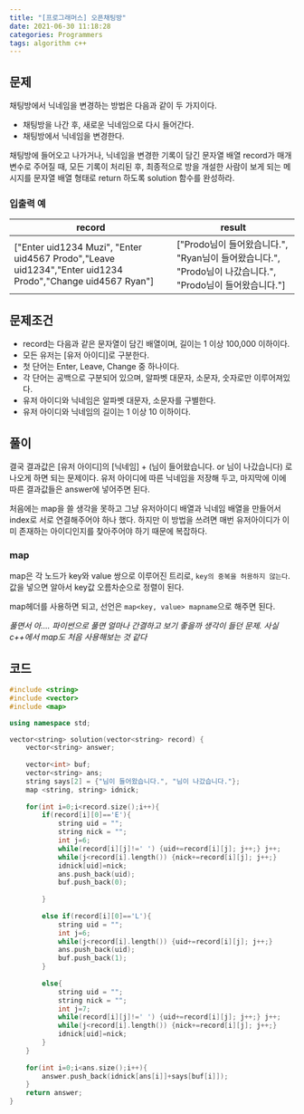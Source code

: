 ```yaml
---
title: "[프로그래머스] 오픈채팅방"
date: 2021-06-30 11:18:28
categories: Programmers
tags: algorithm c++
---
```

## 문제

채팅방에서 닉네임을 변경하는 방법은 다음과 같이 두 가지이다.

- 채팅방을 나간 후, 새로운 닉네임으로 다시 들어간다.
- 채팅방에서 닉네임을 변경한다.

채팅방에 들어오고 나가거나, 닉네임을 변경한 기록이 담긴 문자열 배열 record가 매개변수로 주어질 때, 모든 기록이 처리된 후, 최종적으로 방을 개설한 사람이 보게 되는 메시지를 문자열 배열 형태로 return 하도록 solution 함수를 완성하라.

### 입출력 예


record|result
------|------
["Enter uid1234 Muzi", "Enter uid4567 Prodo","Leave uid1234","Enter uid1234 Prodo","Change uid4567 Ryan"]|["Prodo님이 들어왔습니다.", "Ryan님이 들어왔습니다.", "Prodo님이 나갔습니다.", "Prodo님이 들어왔습니다."]

## 문제조건

- record는 다음과 같은 문자열이 담긴 배열이며, 길이는 1 이상 100,000 이하이다.
- 모든 유저는 [유저 아이디]로 구분한다.
- 첫 단어는 Enter, Leave, Change 중 하나이다.
- 각 단어는 공백으로 구분되어 있으며, 알파벳 대문자, 소문자, 숫자로만 이루어져있다.
- 유저 아이디와 닉네임은 알파벳 대문자, 소문자를 구별한다.
- 유저 아이디와 닉네임의 길이는 1 이상 10 이하이다.

## 풀이

결국 결과값은 [유저 아이디]의 [닉네임] + (님이 들어왔습니다. or  님이 나갔습니다) 로 나오게 하면 되는 문제이다. 유저 아이디에 따른 닉네임을 저장해 두고, 마지막에 이에 따른 결과값들은 answer에 넣어주면 된다. 

처음에는 map을 쓸 생각을 못하고 그냥 유저아이디 배열과 닉네임 배열을 만들어서 index로 서로 연결해주어야 하나 했다. 하지만 이 방법을 쓰려면 매번 유저아이디가 이미 존재하는 아이디인지를 찾아주어야 하기 때문에 복잡하다. 

### map

map은 각 노드가 key와 value 쌍으로 이루어진 트리로, `key의 중복을 허용하지 않는다`.  값을 넣으면 알아서 key값 오름차순으로 정렬이 된다.

map헤더를 사용하면 되고, 선언은 `map<key, value> mapname`으로 해주면 된다. 

  
*풀면서 아.... 파이썬으로 풀면 얼마나 간결하고 보기 좋을까 생각이 들던 문제. 사실 c++에서 map도 처음 사용해보는 것 같다*

 
## 코드

```cpp
#include <string>
#include <vector>
#include <map>

using namespace std;

vector<string> solution(vector<string> record) {
    vector<string> answer;
    
    vector<int> buf;
    vector<string> ans;
    string says[2] = {"님이 들어왔습니다.", "님이 나갔습니다."};
    map <string, string> idnick;
    
    for(int i=0;i<record.size();i++){
        if(record[i][0]=='E'){
            string uid = "";
            string nick = "";
            int j=6;
            while(record[i][j]!=' ') {uid+=record[i][j]; j++;} j++;
            while(j<record[i].length()) {nick+=record[i][j]; j++;}
            idnick[uid]=nick;
            ans.push_back(uid);
            buf.push_back(0);
            
        }
     
        else if(record[i][0]=='L'){
            string uid = "";
            int j=6;
            while(j<record[i].length()) {uid+=record[i][j]; j++;}
            ans.push_back(uid);
            buf.push_back(1);
        }
        
        else{
            string uid = "";
            string nick = "";
            int j=7;
            while(record[i][j]!=' ') {uid+=record[i][j]; j++;} j++;
            while(j<record[i].length()) {nick+=record[i][j]; j++;}
            idnick[uid]=nick;
        }
    }
    
    for(int i=0;i<ans.size();i++){
        answer.push_back(idnick[ans[i]]+says[buf[i]]);
    }
    return answer;
}
```
